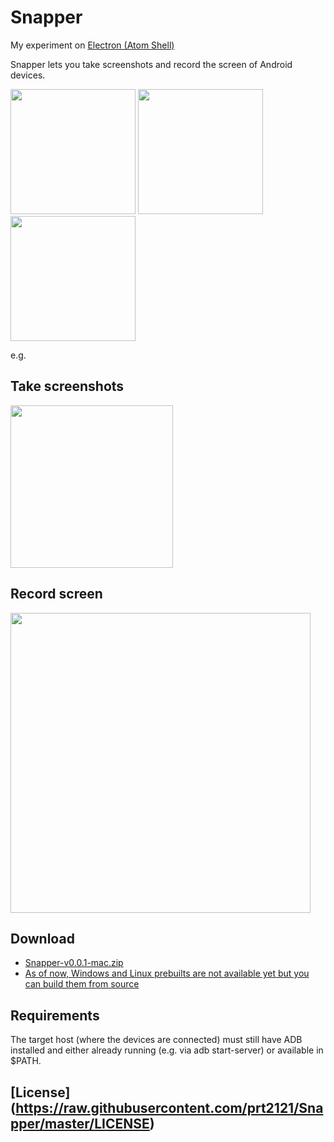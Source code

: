 # Snapper
My experiment on [Electron (Atom Shell)](http://electron.atom.io/)

Snapper lets you take screenshots and record the screen of Android devices.

<img src="https://raw.githubusercontent.com/prt2121/Snapper/master/files/img1.png" width=200>

<img src="https://raw.githubusercontent.com/prt2121/Snapper/master/files/img2.png" width=200>

<img src="https://raw.githubusercontent.com/prt2121/Snapper/master/files/img3.png" width=200>

e.g.

## Take screenshots
<img src="https://raw.githubusercontent.com/prt2121/Snapper/master/files/screencap-vid.gif" width=260>

## Record screen
<img src="https://raw.githubusercontent.com/prt2121/Snapper/master/files/screenrecord-vid.gif" width=480>

## Download
* [Snapper-v0.0.1-mac.zip](https://drive.google.com/file/d/0B55jSaVlW3gmd0dPOUZ2akNGOFE/view?usp=sharing)
* [As of now, Windows and Linux prebuilts are not available yet but you can build them from source](https://github.com/atom/electron/blob/master/docs/tutorial/application-distribution.md)

## Requirements
The target host (where the devices are connected) must still have ADB installed and either already running (e.g. via adb start-server) or available in $PATH.

## [License] (https://raw.githubusercontent.com/prt2121/Snapper/master/LICENSE)
